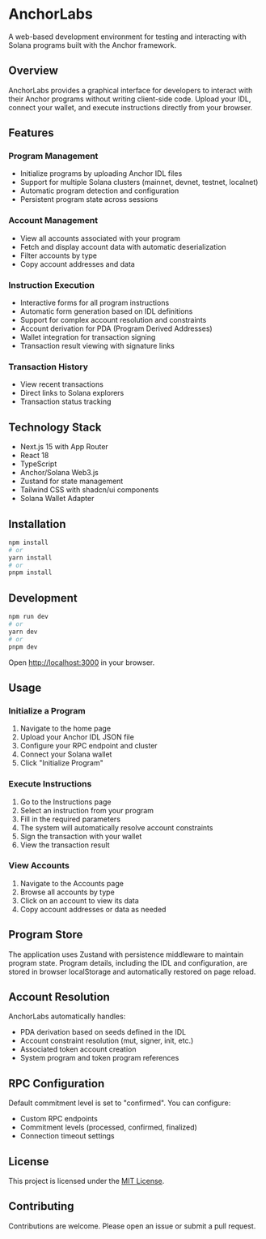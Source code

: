 # AnchorLabs

A web-based development environment for testing and interacting with Solana programs built with the Anchor framework.

## Overview

AnchorLabs provides a graphical interface for developers to interact with their Anchor programs without writing client-side code. Upload your IDL, connect your wallet, and execute instructions directly from your browser.

## Features

### Program Management
- Initialize programs by uploading Anchor IDL files
- Support for multiple Solana clusters (mainnet, devnet, testnet, localnet)
- Automatic program detection and configuration
- Persistent program state across sessions

### Account Management
- View all accounts associated with your program
- Fetch and display account data with automatic deserialization
- Filter accounts by type
- Copy account addresses and data

### Instruction Execution
- Interactive forms for all program instructions
- Automatic form generation based on IDL definitions
- Support for complex account resolution and constraints
- Account derivation for PDA (Program Derived Addresses)
- Wallet integration for transaction signing
- Transaction result viewing with signature links

### Transaction History
- View recent transactions
- Direct links to Solana explorers
- Transaction status tracking

## Technology Stack

- Next.js 15 with App Router
- React 18
- TypeScript
- Anchor/Solana Web3.js
- Zustand for state management
- Tailwind CSS with shadcn/ui components
- Solana Wallet Adapter

## Installation

```bash
npm install
# or
yarn install
# or
pnpm install
```

## Development

```bash
npm run dev
# or
yarn dev
# or
pnpm dev
```

Open [http://localhost:3000](http://localhost:3000) in your browser.

## Usage

### Initialize a Program

1. Navigate to the home page
2. Upload your Anchor IDL JSON file
3. Configure your RPC endpoint and cluster
4. Connect your Solana wallet
5. Click "Initialize Program"

### Execute Instructions

1. Go to the Instructions page
2. Select an instruction from your program
3. Fill in the required parameters
4. The system will automatically resolve account constraints
5. Sign the transaction with your wallet
6. View the transaction result

### View Accounts

1. Navigate to the Accounts page
2. Browse all accounts by type
3. Click on an account to view its data
4. Copy account addresses or data as needed

## Program Store

The application uses Zustand with persistence middleware to maintain program state. Program details, including the IDL and configuration, are stored in browser localStorage and automatically restored on page reload.

## Account Resolution

AnchorLabs automatically handles:
- PDA derivation based on seeds defined in the IDL
- Account constraint resolution (mut, signer, init, etc.)
- Associated token account creation
- System program and token program references

## RPC Configuration

Default commitment level is set to "confirmed". You can configure:
- Custom RPC endpoints
- Commitment levels (processed, confirmed, finalized)
- Connection timeout settings

## License
This project is licensed under the [MIT License](LICENSE).

## Contributing

Contributions are welcome. Please open an issue or submit a pull request.
